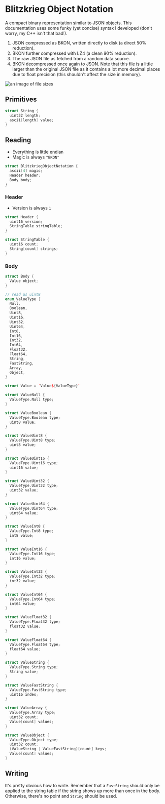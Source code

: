 # Blitzkrieg Object Notation

A compact binary representation similar to JSON objects. This documentation uses some funky (yet concise) syntax I developed (don't worry, my C++ isn't that bad!).

1. JSON compressed as BKON, written directly to disk (a direct 50% reduction).
2. BKON further compressed with LZ4 (a clean 90% reduction).
3. The raw JSON file as fetched from a random data source.
4. BKON decompressed once again to JSON. Note that this file is a little larger than the original JSON file as it contains a lot more decimal places due to float precision (this shouldn't affect the size in memory).

![an image of file sizes](https://i.imgur.com/AHJiFpq.png)

## Primitives

```cpp
struct String {
  uint32 length;
  ascii[length] value;
}
```

## Reading

- Everything is little endian
- Magic is always `"BKON"`

```cpp
struct BlitzkriegObjectNotation {
  ascii[4] magic;
  Header header;
  Body body;
}
```

### Header

- Version is always `1`

```cpp
struct Header {
  uint16 version;
  StringTable stringTable;
}

struct StringTable {
  uint16 count;
  String[count] strings;
}
```

### Body

```cpp
struct Body {
  Value object;
}

// read as uint8
enum ValueType {
  Null,
  Boolean,
  Uint8,
  Uint16,
  Uint32,
  Uint64,
  Int8,
  Int16,
  Int32,
  Int64,
  Float32,
  Float64,
  String,
  FastString,
  Array,
  Object,
}

struct Value = `Value${ValueType}`

struct ValueNull {
  ValueType.Null type;
}

struct ValueBoolean {
  ValueType.Boolean type;
  uint8 value;
}

struct ValueUint8 {
  ValueType.Uint8 type;
  uint8 value;
}

struct ValueUint16 {
  ValueType.Uint16 type;
  uint16 value;
}

struct ValueUint32 {
  ValueType.Uint32 type;
  uint32 value;
}

struct ValueUint64 {
  ValueType.Uint64 type;
  uint64 value;
}

struct ValueInt8 {
  ValueType.Int8 type;
  int8 value;
}

struct ValueInt16 {
  ValueType.Int16 type;
  int16 value;
}

struct ValueInt32 {
  ValueType.Int32 type;
  int32 value;
}

struct ValueInt64 {
  ValueType.Int64 type;
  int64 value;
}

struct ValueFloat32 {
  ValueType.Float32 type;
  float32 value;
}

struct ValueFloat64 {
  ValueType.Float64 type;
  float64 value;
}

struct ValueString {
  ValueType.String type;
  String value;
}

struct ValueFastString {
  ValueType.FastString type;
  uint16 index;
}

struct ValueArray {
  ValueType.Array type;
  uint32 count;
  Value[count] values;
}

struct ValueObject {
  ValueType.Object type;
  uint32 count;
  (ValueString | ValueFastString)[count] keys;
  Value[count] values;
}
```

## Writing

It's pretty obvious how to write. Remember that a `FastString` should only be applied to the string table if the string shows up more than once in the body. Otherwise, there's no point and `String` should be used.
